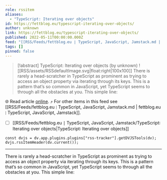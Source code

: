 ```yaml
---
role: rssitem
aliases:
  - "TypeScript: Iterating over objects"
id: https://fettblog.eu/typescript-iterating-over-objects/
author: unknown
link: https://fettblog.eu/typescript-iterating-over-objects/
published: 2022-05-11T00:00:00.000Z
feed: "[[RSS/Feeds/fettblog․eu ∣ TypeScript, JavaScript, Jamstack.md | fettblog․eu ∣ TypeScript, JavaScript, Jamstack]]"
tags: []
pinned: false
---
```


> [!abstract] TypeScript: Iterating over objects (by unknown)
> ![[RSS/assets/RSSdefaultImage.svg|float:right|100x100]] There is rarely a head-scratcher in TypeScript as prominent as trying to access an object property via iterating through its keys. This is a pattern that’s so common in JavaScript, yet TypeScript seems to through all the obstacles at you. This simple line:

🌐 Read article [online](https://fettblog.eu/typescript-iterating-over-objects/). ⤴ For other items in this feed see [[RSS/Feeds/fettblog․eu ∣ TypeScript, JavaScript, Jamstack.md | fettblog․eu ∣ TypeScript, JavaScript, Jamstack]].

- [ ] [[RSS/Feeds/fettblog․eu ∣ TypeScript, JavaScript, Jamstack/TypeScript꞉ Iterating over objects|TypeScript꞉ Iterating over objects]]

~~~dataviewjs
const dvjs = dv.app.plugins.plugins["rss-tracker"].getDVJSTools(dv);
dvjs.rssItemHeader(dv.current());
~~~

- - -

There is rarely a head-scratcher in TypeScript as prominent as trying to access an object property via iterating through its keys. This is a pattern that’s so common in JavaScript, yet TypeScript seems to through all the obstacles at you. This simple line: